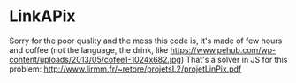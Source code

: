 # LinkAPix
Sorry for the poor quality and the mess this code is, it's made of few hours and coffee (not the language, the drink, like https://www.pehub.com/wp-content/uploads/2013/05/cofee1-1024x682.jpg)
That's a solver in JS for this problem:
http://www.lirmm.fr/~retore/projetsL2/projetLinPix.pdf
